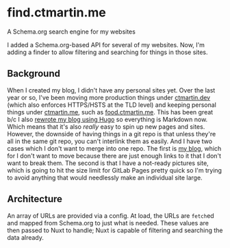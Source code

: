 # find.ctmartin.me
A Schema.org search engine for my websites

I added a Schema.org-based API for several of my websites.
Now, I'm adding a finder to allow filtering and searching for things in those sites.

## Background

When I created my blog, I didn't have any personal sites yet.
Over the last year or so, I've been moving more production things under [ctmartin.dev](https://ctmartin.dev/) (which also enforces HTTPS/HSTS at the TLD level) and keeping personal things under [ctmartin.me](https://ctmartin.me/), such as [food.ctmartin.me](https://food.ctmartin.me/).
This has been great b/c I also [rewrote my blog using Hugo](https://blog.ctmartin.me/2019/10/hugo/) so everything is Markdown now.
Which means that it's also _really_ easy to spin up new pages and sites.
However, the downside of having things in a git repo is that unless they're all in the same git repo, you can't interlink them as easily.
And I have two cases which I don't want to merge into one repo.
The first is [my blog](https://blog.ctmartin.me/), which for I don't want to move because there are just enough links to it that I don't want to break them.
The second is that I have a not-ready pictures site, which is going to hit the size limit for GitLab Pages pretty quick so I'm trying to avoid anything that would needlessly make an individual site large.

## Architecture

An array of URLs are provided via a config.
At load, the URLs are `fetch`ed and mapped from Schema.org to just what is needed.
These values are then passed to Nuxt to handle; Nuxt is capable of filtering and searching the data already.